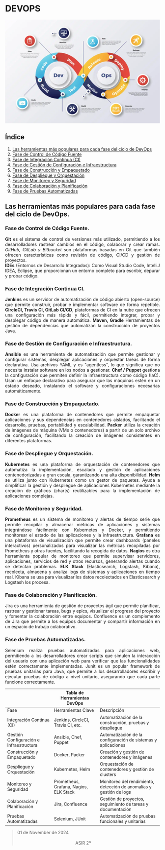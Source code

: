 # DEVOPS
![Herramientas](https://github.com/Antonio-Gabino/DEVOPS/blob/main/img/Herramientas.jpg?raw=true)

## Índice

1. [Las herramientas más populares para cada fase del ciclo de DevOps](#las-herramientas-más-populares-para-cada-fase-del-ciclo-de-DevOps)
2. [Fase de Control de Código Fuente](#Fase-de-Control-de-Código-Fuente)
3. [Fase de Integración Contínua (CI)](#Fase-de-Integración-Continua-CI)
4. [Fase de Gestión de Configuración e Infraestructura](#Fase-de-Gestión-de-Configuración-e-Infraestructura)
5. [Fase de Construcción y Empaquetado](#Fase-de-Construcción-y-Empaquetado)
6. [Fase de Despliegue y Orquestación](#Fase-de-Despliegue-y-Orquestación)
7. [Fase de Monitoreo y Seguridad](#Fase-de-Monitoreo-y-Seguridad)
8. [Fase de Colaboración y Planificación](#Fase-de-Colaboración-y-Planificación)
9. [Fase de Pruebas Automatizadas](#Fase-de-Pruebas-Automatizadas)

  
## Las herramientas más populares para cada fase del ciclo de DevOps.
<div align="justify"> 
  
### Fase de Control de Código Fuente.
  
<strong>Git</strong> es el sistema de control de versiones más utilizado, permitiendo a los desarrolladores rastrear cambios en el código, colaborar y crear ramas. 
<em>GitHub, GitLab y Bitbucket</em> son plataformas basadas en Git que también ofrecen características como revisión de código, CI/CD y gestión de proyectos.   
<strong>IDEs</strong> (Entornos de Desarrollo Integrados): Como Visual Studio Code, IntelliJ IDEA, Eclipse, que proporcionan un entorno completo para escribir, depurar y probar código.

### Fase de Integración Continua CI.
   
<strong>Jenkins</strong> es un servidor de automatización de código abierto (open-source) que permite construir, probar e implementar software de forma repetible. 
**CircleCI, Travis CI, GitLab CI/CD**, plataformas de CI en la nube que ofrecen una configuración más rápida y fácil, permitiendo integrar, probar y desplegar código de manera automática. 
**Maven, Gradle** Herramientas de gestión de dependencias que automatizan la construcción de proyectos Java.

### Fase de Gestión de Configuración e Infraestructura.
   
**Ansible** es una herramienta de automatización que permite gestionar y configurar sistemas, desplegar aplicaciones y orquestar tareas de forma declarativa. Usa archivos YAML y es "agentless", lo que significa que no necesita instalar software en los nodos a gestionar.
__Chef / Puppet__  gestiona la configuración que permiten definir la infraestructura como código (IaC). Usan un enfoque declarativo para asegurar que las máquinas estén en un estado deseado, instalando el software y configuraciones necesarias automáticamente.

### Fase de Construcción y Empaquetado.

**Docker** es una plataforma de contenedores que permite empaquetar aplicaciones y sus dependencias en contenedores aislados, facilitando el desarrollo, pruebas,  portabilidad y escalabilidad.
**Packer** utiliza la creación de imágenes de máquina (VMs o contenedores) a partir de un solo archivo de configuración, facilitando la creación de imágenes consistentes en diferentes plataformas.

### Fase de Despliegue y Orquestación.

**Kubernetes** es una plataforma de orquestación de contenedores que automatiza la implementación, escalado y gestión de aplicaciones contenedorizadas a gran escala, garantizando una alta disponibilidad.
**Helm** se utiliza junto con Kubernetes como un gestor de paquetes. Ayuda a simplificar la gestión y despliegue de aplicaciones Kubernetes mediante la creación de gráficos (charts) reutilizables para la implementación de aplicaciones complejas.

### Fase de Monitoreo y Seguridad.

**Prometheus** es un sistema de monitoreo y alertas de tiempo serie que permite recopilar y almacenar métricas de aplicaciones y sistemas integrándose fácilmente con Kubernetes y Docker, y permitiendo monitorear el estado de las aplicaciones y la infraestructura.
**Grafana** es una plataforma de visualización que permite crear dashboards (paneles interactivos) personalizados para visualizar las métricas recopiladas por Prometheus y otras fuentes, facilitando la recogida de datos.
**Nagios** es otra herramienta popular de monitoreo que permite supervisar servidores, aplicaciones, servicios de red y otros recursos, generando alertas cuando se detectan problemas.
**ELK Stack** (Elasticsearch, Logstash, Kibana), recolecta, almacena y analiza logs de sistemas y aplicaciones en tiempo real. Kibana se usa para visualizar los datos recolectados en Elasticsearch y Logstash los procesa.

### Fase de Colaboración y Planificación.

Jira es una herramienta de gestión de proyectos ágil que permite planificar, rastrear y gestionar tareas, bugs y epics, visualizar el progreso del proyecto y fomentar la colaboración entre equipos.
Confluence es un complemento de Jira que permite a los equipos documentar y compartir información en un espacio de trabajo colaborativo.

### Fase de Pruebas Automatizadas.

Selenium realiza pruebas automatizadas para aplicaciones web, permitiendo a los desarrolladores crear scripts que simulen la interacción del usuario con una aplicación web para verificar que las funcionalidades estén correctamente implementadas.
Junit es un popular framework de pruebas unitarias para Java, que permite a los desarrolladores escribir y ejecutar pruebas de código a nivel unitario, asegurando que cada parte funcione correctamente.
</div>


|                                         |    Tabla de Herramientas DevOps                 |                                                                          |
|-----------------------------------------|-------------------------------------------------|--------------------------------------------------------------------------|
|                Fase                     |          Herramientas Clave                     |                            Descripción                                   |                                                     | Control de Código Fuente  | Git, IDEs   | Gestión de versiones, colaboración en el código |                                                                          | 
| Integración Continua (CI)               | Jenkins, CircleCI, Travis CI, etc.              | Automatización de la construcción, pruebas y despliegue                  | 
| Gestión Configuración e Infraestructura | Ansible, Chef, Puppet                           | Automatización de la configuración de sistemas y aplicaciones            |
| Construcción y Empaquetado              | Docker, Packer                                  | Creación y gestión de contenedores y imágenes                            | 
| Despliegue y Orquestación               | Kubernetes, Helm                                | Orquestación de contenedores y gestión de clusters                       |
| Monitoreo y Seguridad                   | Prometheus, Grafana, Nagios, ELK Stack          | Monitoreo del rendimiento, detección de anomalías y gestión de logs      |
| Colaboración y Planificación            | Jira, Confluence                                | Gestión de proyectos, seguimiento de tareas y documentación              |
| Pruebas Automatizadas                   | Selenium, JUnit                                 | Automatización de pruebas funcionales y unitarias                        |

> 01 de November de 2024 &nbsp;&nbsp;&nbsp;&nbsp;&nbsp;&nbsp;&nbsp;&nbsp;&nbsp;&nbsp;&nbsp;&nbsp;&nbsp;&nbsp;&nbsp;&nbsp;&nbsp;&nbsp;&nbsp;&nbsp;&nbsp;&nbsp;&nbsp;&nbsp;&nbsp;&nbsp;&nbsp;&nbsp;&nbsp;&nbsp;&nbsp;&nbsp;&nbsp;&nbsp;&nbsp;&nbsp;&nbsp;&nbsp;&nbsp;&nbsp;&nbsp;&nbsp;&nbsp;&nbsp;&nbsp;&nbsp;&nbsp;&nbsp;&nbsp;&nbsp;&nbsp;&nbsp;&nbsp;&nbsp;&nbsp;&nbsp;&nbsp;&nbsp;&nbsp;&nbsp;&nbsp;&nbsp;&nbsp;&nbsp;&nbsp;&nbsp;&nbsp;&nbsp;&nbsp;&nbsp;&nbsp;&nbsp;&nbsp;&nbsp;&nbsp;&nbsp;&nbsp;&nbsp;&nbsp;&nbsp;&nbsp;&nbsp;&nbsp;&nbsp;&nbsp;&nbsp;&nbsp;&nbsp;&nbsp;&nbsp;&nbsp;&nbsp;&nbsp;&nbsp;&nbsp;&nbsp;&nbsp;&nbsp;&nbsp;&nbsp;&nbsp;&nbsp;&nbsp;&nbsp;&nbsp;&nbsp;&nbsp;&nbsp;&nbsp;&nbsp;&nbsp;&nbsp;&nbsp;&nbsp;&nbsp;&nbsp;&nbsp;&nbsp;&nbsp;&nbsp;&nbsp;&nbsp;&nbsp;&nbsp;&nbsp;&nbsp;&nbsp;&nbsp;&nbsp;&nbsp;&nbsp;&nbsp;&nbsp;&nbsp;&nbsp;&nbsp;&nbsp;&nbsp;&nbsp;&nbsp;&nbsp;&nbsp;&nbsp;&nbsp;&nbsp;&nbsp;&nbsp;&nbsp;&nbsp;&nbsp;&nbsp;&nbsp;&nbsp;&nbsp;&nbsp;&nbsp;&nbsp;&nbsp;&nbsp;&nbsp;&nbsp;&nbsp;&nbsp;&nbsp;&nbsp;ASIR 2º


